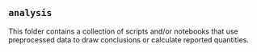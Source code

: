 ## `analysis`

This folder contains a collection of scripts and/or notebooks that use
preprocessed data to draw conclusions or calculate reported quantities.
